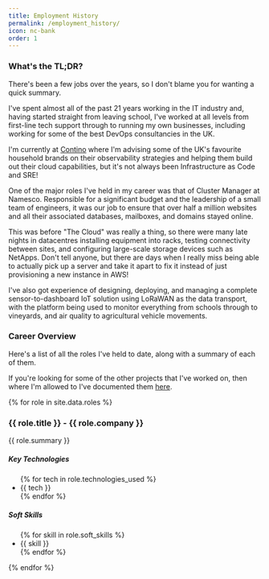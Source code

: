 ```yaml
---
title: Employment History
permalink: /employment_history/
icon: nc-bank
order: 1
---
```


<div class="row">
<div class="col-md-12">
<h3 class="description">What's the TL;DR?</h3>
</div>
</div>
<div class="row">
<div class="col">
<p>There's been a few jobs over the years, so I don't blame you for wanting a quick summary.</p>
<p>I've spent almost all of the past 21 years working in the IT industry and, having started straight from leaving school, I've worked at all levels from first-line tech support through to running my own businesses, including working for some of the best DevOps consultancies in the UK.</p>
<p>I'm currently at <A href="https://contino.io/">Contino</a> where I'm advising some of the UK's favourite household brands on their observability strategies and helping them build out their cloud capabilities, but it's not always been Infrastructure as Code and SRE!</p>
<p>One of the major roles I've held in my career was that of Cluster Manager at Namesco.  Responsible for a significant budget and the leadership of a small team of engineers, it was our job to ensure that over half a million websites and all their associated databases, mailboxes, and domains stayed online.</p>
<p>This was before "The Cloud" was really a thing, so there were many late nights in datacentres installing equipment into racks, testing connectivity between sites, and configuring large-scale storage devices such as NetApps. Don't tell anyone, but there are days when I really miss being able to actually pick up a server and take it apart to fix it instead of just provisioning a new instance in AWS!</p>
<p>I've also got experience of designing, deploying, and managing a complete sensor-to-dashboard IoT solution using LoRaWAN as the data transport, with the platform being used to monitor everything from schools through to vineyards, and air quality to agricultural vehicle movements.</p>
</div>
</div>
<div class="row">
<div class="col-md-12">
<h3 class="description">Career Overview</h3>
</div>
</div>
<div class="row">
<div class="col">
<p>Here's a list of all the roles I've held to date, along with a summary of each of them.</p>
<p>If you're looking for some of the other projects that I've worked on, then where I'm allowed to I've documented them <a href="/projects">here</a>.</p>
</div>
</div>
{% for role in site.data.roles %}
<div class="row justify-content-center">
  <div class="col-md-8">
    <div class="card card-stats">
      <div class="card-header">
        <h3 class="card-title">{{ role.title }} - {{ role.company }}</h3>
      </div>
      <div class="card-body">
        <p class="card-body">{{ role.summary }}</p>
          <div class="row">
            <div class="col">
              <h5 class="text-muted">Key Technologies</h5>
              <ul class="list-group list-group-flush">
                {% for tech in role.technologies_used %}
                  <li class="list-group-item">{{ tech }}</li>
                {% endfor %}
              </ul>
            </div>
            <div class="col">
              <h5 class="text-muted">Soft Skills</h5>
              <ul class="list-group list-group-flush">
              {% for skill in role.soft_skills %}
              <li class="list-group-item">{{ skill }}</li>
              {% endfor %}
              </ul>
            </div>
          </div>
      </div>
    </div>
  </div>
</div>
{% endfor %}
